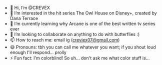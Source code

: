 - 👋 Hi, I’m @CREVEX
- 👀 I’m interested in the hit series The Owl House on Disney+, created by Dana Terrace
- 🌱 I’m currently learning why Arcane is one of the best written tv series ever
- 💞️ I’m looking to collaborate on anything to do with butterflies :)
- 📫 How to reach me: email ig (creviex07@gmail.com)
- 😄 Pronouns: tbh you can call me whatever you want; if you shout loud enough I'll respond... prolly
- ⚡ Fun fact: I'm colorblind! So uh... don't ask me what color stuff is...

<!---
CREVEX/CREVEX is a ✨ special ✨ repository because its `README.md` (this file) appears on your GitHub profile.
You can click the Preview link to take a look at your changes.
--->
